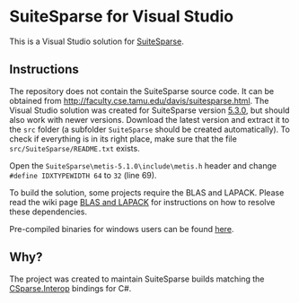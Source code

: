 # SuiteSparse for Visual Studio

This is a Visual Studio solution for [SuiteSparse](http://faculty.cse.tamu.edu/davis/suitesparse.html).

## Instructions

The repository does not contain the SuiteSparse source code. It can be obtained from http://faculty.cse.tamu.edu/davis/suitesparse.html. The Visual Studio solution was created for SuiteSparse version [5.3.0](http://faculty.cse.tamu.edu/davis/SuiteSparse/SuiteSparse-5.3.0.tar.gz), but should also work with newer versions. Download the latest version and extract it to the `src` folder (a subfolder `SuiteSparse` should be created automatically). To check if everything is in its right place, make sure that the file `src/SuiteSparse/README.txt` exists.

Open the `SuiteSparse\metis-5.1.0\include\metis.h` header and change `#define IDXTYPEWIDTH 64` to `32` (line 69).

To build the solution, some projects require the BLAS and LAPACK. Please read the wiki page [BLAS and LAPACK](https://github.com/wo80/vs-suitesparse/wiki/BLAS-and-LAPACK) for instructions on how to resolve these dependencies.

Pre-compiled binaries for windows users can be found [here](http://wo80.bplaced.net/math/packages.html).

## Why?

The project was created to maintain SuiteSparse builds matching the [CSparse.Interop](https://github.com/wo80/csparse-interop) bindings for C#.
